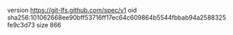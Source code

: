 version https://git-lfs.github.com/spec/v1
oid sha256:101062668ee90bff53716ff17ec64c609864b5544fbbab94a2588325fe9c3d73
size 866
